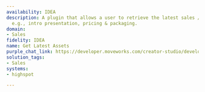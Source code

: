 ```yaml
---
availability: IDEA
description: A plugin that allows a user to retrieve the latest sales / GTM assets
  e.g., intro presentation, pricing & packaging.
domain:
- Sales
fidelity: IDEA
name: Get Latest Assets
purple_chat_link: https://developer.moveworks.com/creator-studio/developer-tools/purple-chat/?conversation=%7B%22startTimestamp%22%3A%2211%3A43+AM%22%2C%22messages%22%3A%5B%7B%22role%22%3A%22user%22%2C%22parts%22%3A%5B%7B%22richText%22%3A%22Can+you+get+me+the+latest+sales+intro+deck%3F%22%7D%5D%7D%2C%7B%22role%22%3A%22assistant%22%2C%22parts%22%3A%5B%7B%22reasoningSteps%22%3A%5B%7B%22status%22%3A%22success%22%2C%22richText%22%3A%22Fetches+the+latest+sales%2FGTM+assets+from+Highspot.%22%7D%5D%7D%2C%7B%22richText%22%3A%22%3Cp%3EFound+the+latest+sales+intro+deck.%3Cbr%3E%3C%2Fp%3E%22%7D%2C%7B%22richText%22%3A%22%3Cb%3E%3Cp%3ESales+Intro+Deck+-+Q2+2023%3C%2Fp%3E%3C%2Fb%3E%3Cbr%3E%3Cp%3E%3Cb%3ELast+Updated%3A%3C%2Fb%3E+April+5%2C+2023%3Cbr%3E%3Ca+href%3D%27https%3A%2F%2Fhighspot.com%2Fsales_intro_deck_q2_2023%27%3EOpen+in+Highspot%3C%2Fa%3E%3C%2Fp%3E%22%7D%5D%7D%5D%7D
solution_tags:
- Sales
systems:
- highspot

---
```

